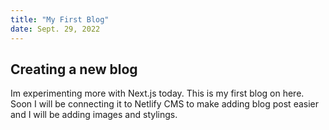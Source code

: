 ```yaml
---
title: "My First Blog"
date: Sept. 29, 2022
---
```


## Creating a new blog

Im experimenting more with Next.js today. This is my first blog on here. Soon I will be connecting it to Netlify CMS to make adding blog post easier and I will be adding images and stylings.
